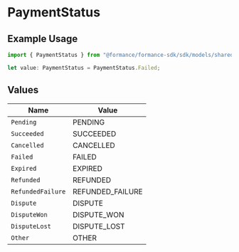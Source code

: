 # PaymentStatus

## Example Usage

```typescript
import { PaymentStatus } from "@formance/formance-sdk/sdk/models/shared";

let value: PaymentStatus = PaymentStatus.Failed;
```

## Values

| Name              | Value             |
| ----------------- | ----------------- |
| `Pending`         | PENDING           |
| `Succeeded`       | SUCCEEDED         |
| `Cancelled`       | CANCELLED         |
| `Failed`          | FAILED            |
| `Expired`         | EXPIRED           |
| `Refunded`        | REFUNDED          |
| `RefundedFailure` | REFUNDED_FAILURE  |
| `Dispute`         | DISPUTE           |
| `DisputeWon`      | DISPUTE_WON       |
| `DisputeLost`     | DISPUTE_LOST      |
| `Other`           | OTHER             |